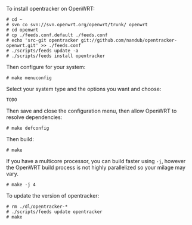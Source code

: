 To install opentracker on OpenWRT:

    # cd ~
    # svn co svn://svn.openwrt.org/openwrt/trunk/ openwrt
    # cd openwrt
    # cp ./feeds.conf.default ./feeds.conf
    # echo 'src-git opentracker git://github.com/nandub/opentracker-openwrt.git' >> ./feeds.conf
    # ./scripts/feeds update -a
    # ./scripts/feeds install opentracker

Then configure for your system:

    # make menuconfig

Select your system type and the options you want and choose:

    TODO

Then save and close the configuration menu, then allow OpenWRT to resolve dependencies:

    # make defconfig

Then build:

    # make

If you have a multicore processor, you can build faster using `-j`,
however the OpenWRT build process is not highly parallelized so your milage may vary.

    # make -j 4

To update the version of opentracker:

    # rm ./dl/opentracker-*
    # ./scripts/feeds update opentracker
    # make

